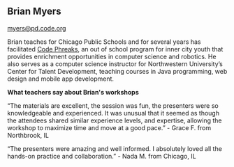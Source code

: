 ## Brian Myers

[myers@pd.code.org](mailto:myers@pd.code.org)

Brian teaches for Chicago Public Schools and for several years has facilitated [Code Phreaks](http://www.codephreaks.org/), an out of school program for inner city youth that provides enrichment opportunities in computer science and robotics. He also serves as a computer science instructor for Northwestern University’s Center for Talent Development, teaching courses in Java programming, web design and mobile app development.

**What teachers say about Brian's workshops**

“The materials are excellent, the session was fun, the presenters were so knowledgeable and experienced. It was unusual that it seemed as though the attendees shared similar experience levels, and expertise, allowing the workshop to maximize time and move at a good pace.” - Grace F. from Northbrook, IL

“The presenters were amazing and well informed. I absolutely loved all the hands-on practice and collaboration.” - Nada M. from Chicago, IL

